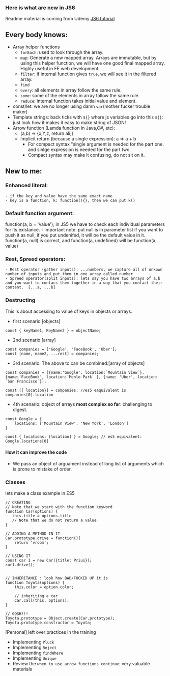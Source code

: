 ### Here is what are new in JS6

Readme material is coming from Udemy [JS6 tutorial](https://www.udemy.com/javascript-es6-tutorial)

## Every body knows:
- Array helper functions
    - `forEach`: used to look through the array. 
    - `map`: Generate a new mapped array. Arrays are immutable, but by using this helper function, we will have one good final mapped array. Highly useful in FE web development.
    - `filter`: if internal function gives `true`, we will see it in the filtered array.
    - `find`
    - `every`: all elements in array follow the same rule.
    - `some`: some of the elements in array follow the same rule.
    - `reduce`: internal function takes initial value and element.
- const/let: we are no longer using damn `var`(mother fucker trouble maker)
- Template strings: back ticks with `${}` where js variables go into this `${}`: just look how it makes it easy to make string of JSON!
- Arrow function (Lamda function in Java,C#, etc): 
    - (a,b) => {x,Y,z, return ali;}
    - Implicit return (because a single expression): a => a + b 
        - For compact syntax "single argument is needed for the part one. and sinlge expression is needed for the part two.
        - Compact syntax may make it confusing, do not sit on it.
## New to me: 

### Enhanced literal:
    - if the key and value have the same exact name
    - key is a function, k: function(){}, then we can put k()
### Default function argument: 
function(a, b = 'value'); in JS5 we have to check each individual parameters for its existance.
    - Important note: put null is in parameter list if you want to push it as null, if you put undenifed, it will be the default value in it. function(a, null) is correct, and function(a, undefined) will be function(a, value)

### Rest, Spreed operators: 
    - Rest operator (gather inputs): ...numbers, we capture all of unkown number of inputs and put them in one array called number
    - Spreed operator(split inputs): lets say you have two arrays of a,b and you want to contacs them together in a way that you contact their content.  [...a, ...b]
   
### Destructing
This is about accessing to value of keys in objects or arrays. 
- first scenario [objects]
``` 
const { keyName1, KeyName2 } = objectName; 
```

- 2nd scenario [array] 
``` 
const companies = ['Google', 'FaceBook', 'Uber'];
const [name, name2, ...rest] = companies;
```

- 3rd scenario: The above to can be combined:[array of objects]
```
const companies = [{name:'Google', location:`Mountain View`}, {name:'FaceBook', location:`Menlo Park` }, {name: 'Uber', location: `San Francisco`}];

const [{ location}] = companies; //es5 eaquivalent is companies[0].location

```
- 4th scenario: object of arrays **most complex so far**: challenging to digest.
```
const Google = {
    locations: ['Mountain View', 'New York', 'London']
}

const { locations: [location] } = Google; // es5 equivalent: Google.locations[0]
```
#### How it can improve the code
- We pass an object of arguament instead of long list of arguments which is prone to mistake of order.

### Classes
lets make a class example in ES5
```
// CREATING
// Note that we start with the function keyword
function Car(options) {
   this.title = options.title
   // Note that we do not return a value
}

// ADDING A METHOD IN IT
Car.prototype.drive = function(){
    return 'vroom';
}

// USING IT
const car 1 = new Car({title: Prius});
car1.drive();


// INHERITANCE : look how BAD/FUCKED UP it is 
function Toyota(options) {
    this.color = option.color;
    
    // inheriting a car
    Car.call(this, options);
}

// GOSH!!!
Toyota.prototype = Object.create(Car.prototype);
Toyota.prototype.constructor = Toyota;

```

    
[Personal] left over practices in the training
- Implementing `Pluck`
- Implementing `Reject`
- Implementing `findWhere`
- Implementing `Unique`
- Review the `when to use arrow functions continue`: very valuable materials
